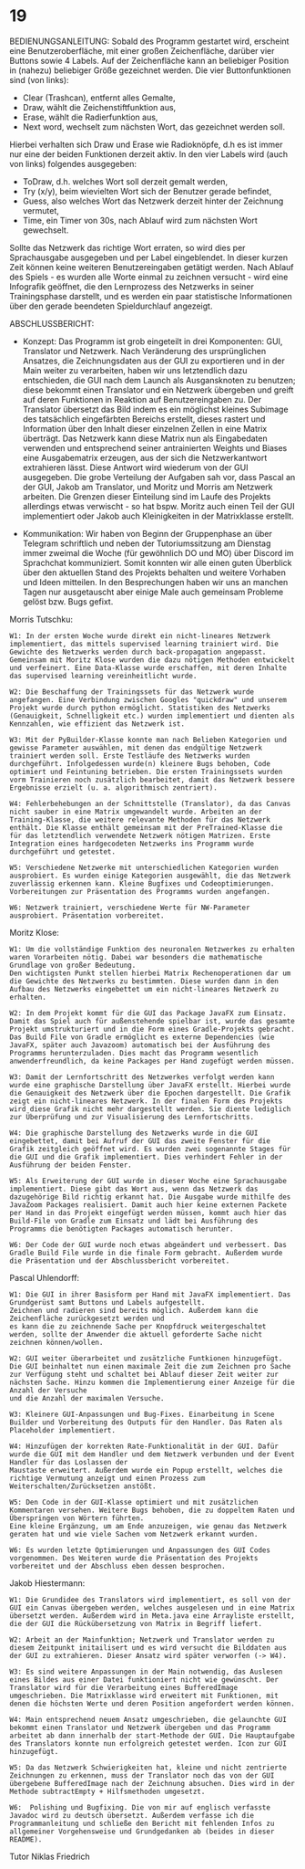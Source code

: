 # 19
BEDIENUNGSANLEITUNG:
Sobald des Programm gestartet wird, erscheint eine Benutzeroberfläche, mit einer großen Zeichenfläche, darüber vier Buttons sowie 4 Labels. Auf der Zeichenfläche kann an beliebiger Position in (nahezu) beliebiger Größe gezeichnet werden.
Die vier Buttonfunktionen sind (von links):

- Clear (Trashcan), entfernt alles Gemalte,
- Draw, wählt die Zeichenstiftfunktion aus,
- Erase, wählt die Radierfunktion aus,
- Next word, wechselt zum nächsten Wort, das gezeichnet werden soll.

Hierbei verhalten sich Draw und Erase wie Radioknöpfe, d.h es ist immer nur eine der beiden Funktionen derzeit aktiv.
In den vier Labels wird (auch von links) folgendes ausgegeben:

- ToDraw, d.h. welches Wort soll derzeit gemalt werden,
- Try (x/y), beim wievielten Wort sich der Benutzer gerade befindet,
- Guess, also welches Wort das Netzwerk derzeit hinter der Zeichnung vermutet,
- Time, ein Timer von 30s, nach Ablauf wird zum nächsten Wort gewechselt.

Sollte das Netzwerk das richtige Wort erraten, so wird dies per Sprachausgabe ausgegeben und per Label eingeblendet. In dieser kurzen Zeit können keine weiteren Benutzereingaben getätigt werden.
Nach Ablauf des Spiels - es wurden alle Worte einmal zu zeichnen versucht - wird eine Infografik geöffnet, die den Lernprozess des Netzwerks in seiner Trainingsphase darstellt, und es werden ein paar statistische Informationen über den gerade beendeten Spieldurchlauf angezeigt.

ABSCHLUSSBERICHT:
- Konzept:
	Das Programm ist grob eingeteilt in drei Komponenten: GUI, Translator und Netzwerk.
	Nach Veränderung des ursprünglichen Ansatzes, die Zeichnungsdaten aus der GUI zu exportieren und in der Main weiter zu verarbeiten, haben wir uns letztendlich dazu entschieden, die GUI nach dem Launch als Ausgansknoten zu benutzen; diese bekommt einen Translator und ein Netzwerk übergeben und greift auf deren Funktionen in Reaktion auf Benutzereingaben zu.
	Der Translator übersetzt das Bild indem es ein möglichst kleines Subimage des tatsächlich eingefärbten Bereichs erstellt, dieses rastert und Information über den Inhalt dieser einzelnen Zellen in eine Matrix überträgt.
	Das Netzwerk kann diese Matrix nun als Eingabedaten verwenden und entsprechend seiner antrainierten Weights und Biases eine Ausgabematrix erzeugen, aus der sich die Netzwerkantwort extrahieren lässt. Diese Antwort wird wiederum von der GUI ausgegeben.
	Die grobe Verteilung der Aufgaben sah vor, dass Pascal an der GUI, Jakob am Translator, und Moritz und Morris am Netzwerk arbeiten. Die Grenzen dieser Einteilung sind im Laufe des Projekts allerdings etwas verwischt - so hat bspw. Moritz auch einen Teil der GUI implementiert oder Jakob auch Kleinigkeiten in der Matrixklasse erstellt.


- Kommunikation:
	Wir haben von Beginn der Gruppenphase an über Telegram schriftlich und neben der Tutoriumssitzung am Dienstag immer zweimal die Woche (für gewöhnlich DO und MO) über Discord im Sprachchat kommuniziert. Somit konnten wir alle einen guten Überblick über den aktuellen Stand des Projekts behalten und weitere Vorhaben und Ideen mitteilen. In den Besprechungen haben wir uns an manchen Tagen nur ausgetauscht aber einige Male auch gemeinsam Probleme gelöst bzw. Bugs gefixt.



Morris Tutschku:

	W1: In der ersten Woche wurde direkt ein nicht-lineares Netzwerk implementiert, das mittels supervised learning trainiert wird. Die Gewichte des Netzwerks werden durch back-propagation angepasst. Gemeinsam mit Moritz Klose wurden die dazu nötigen Methoden entwickelt und verfeinert. Eine Data-Klasse wurde erschaffen, mit deren Inhalte das supervised learning vereinheitlicht wurde.

	W2: Die Beschaffung der Trainingssets für das Netzwerk wurde angefangen. Eine Verbindung zwischen Googles "quickdraw" und unserem Projekt wurde durch python ermöglicht. Statistiken des Netzwerks (Genauigkeit, Schnelligkeit etc.) wurden implementiert und dienten als Kennzahlen, wie effizient das Netzwerk ist.

	W3: Mit der PyBuilder-Klasse konnte man nach Belieben Kategorien und gewisse Parameter auswählen, mit denen das endgültige Netzwerk trainiert werden soll. Erste Testläufe des Netzwerks wurden durchgeführt. Infolgedessen wurde(n) kleinere Bugs behoben, Code optimiert und Feintuning betrieben. Die ersten Trainingssets wurden vorm Trainieren noch zusätzlich bearbeitet, damit das Netzwerk bessere Ergebnisse erzielt (u. a. algorithmisch zentriert).

	W4: Fehlerbehebungen an der Schnittstelle (Translator), da das Canvas nicht sauber in eine Matrix umgewandelt wurde. Arbeiten an der Training-Klasse, die weitere relevante Methoden für das Netzwerk enthält. Die Klasse enthält gemeinsam mit der PreTrained-Klasse die für das letztendlich verwendete Netzwerk nötigen Matrizen. Erste Integration eines hardgecodeten Netzwerks ins Programm wurde durchgeführt und getestet.

	W5: Verschiedene Netzwerke mit unterschiedlichen Kategorien wurden ausprobiert. Es wurden einige Kategorien ausgewählt, die das Netzwerk zuverlässig erkennen kann. Kleine Bugfixes und Codeoptimierungen. Vorbereitungen zur Präsentation des Programms wurden angefangen.

	W6: Netzwerk trainiert, verschiedene Werte für NW-Parameter ausprobiert. Präsentation vorbereitet.


Moritz Klose:

	W1: Um die vollständige Funktion des neuronalen Netzwerkes zu erhalten waren Vorarbeiten nötig. Dabei war besonders die mathematische Grundlage von großer Bedeutung.
	Den wichtigsten Punkt stellen hierbei Matrix Rechenoperationen dar um die Gewichte des Netzwerks zu bestimmten. Diese wurden dann in den Aufbau des Netzwerks eingebettet um ein nicht-lineares Netzwerk zu erhalten. 

	W2: In dem Projekt kommt für die GUI das Package JavaFX zum Einsatz. Damit das Spiel auch für außenstehende spielbar ist, wurde das gesamte Projekt umstrukturiert und in die Form eines Gradle-Projekts gebracht. Das Build File von Gradle ermöglicht es externe Dependencies (wie JavaFX, später auch Javazoom) automatisch bei der Ausführung des Programms herunterzuladen. Dies macht das Programm wesentlich anwenderfreundlich, da keine Packages per Hand zugefügt werden müssen.

	W3: Damit der Lernfortschritt des Netzwerkes verfolgt werden kann wurde eine graphische Darstellung über JavaFX erstellt. Hierbei wurde die Genauigkeit des Netzwerk über die Epochen dargestellt. Die Grafik zeigt ein nicht-lineares Netzwerk. In der finalen Form des Projekts wird diese Grafik nicht mehr dargestellt werden. Sie diente lediglich zur Überprüfung und zur Visualisierung des Lernfortschritts.
	
	W4: Die graphische Darstellung des Netzwerks wurde in die GUI eingebettet, damit bei Aufruf der GUI das zweite Fenster für die Grafik zeitgleich geöffnet wird. Es wurden zwei sogenannte Stages für die GUI und die Grafik implementiert. Dies verhindert Fehler in der Ausführung der beiden Fenster.

	W5: Als Erweiterung der GUI wurde in dieser Woche eine Sprachausgabe implementiert. Diese gibt das Wort aus, wenn das Netzwerk das dazugehörige Bild richtig erkannt hat. Die Ausgabe wurde mithilfe des JavaZoom Packages realisiert. Damit auch hier keine externen Packete per Hand in das Projekt eingefügt werden müssen, kommt auch hier das Build-File von Gradle zum Einsatz und lädt bei Ausführung des Programms die benötigten Packages automatisch herunter.

	W6: Der Code der GUI wurde noch etwas abgeändert und verbessert. Das Gradle Build File wurde in die finale Form gebracht. Außerdem wurde die Präsentation und der Abschlussbericht vorbereitet.


Pascal Uhlendorff: 

	W1: Die GUI in ihrer Basisform per Hand mit JavaFX implementiert. Das Grundgerüst samt Buttons und Labels aufgestellt. 
	Zeichnen und radieren sind bereits möglich. Außerdem kann die Zeichenfläche zurückgesetzt werden und 
	es kann die zu zeichnende Sache per Knopfdruck weitergeschaltet werden, sollte der Anwender die aktuell geforderte Sache nicht zeichnen können/wollen.
						
	W2: GUI weiter überarbeitet und zusätzliche Funtkionen hinzugefügt. Die GUI beinhaltet nun einen maximale Zeit die zum Zeichnen pro Sache 
	zur Verfügung steht und schaltet bei Ablauf dieser Zeit weiter zur nächsten Sache. Hinzu kommen die Implementierung einer Anzeige für die Anzahl der Versuche 
	und die Anzahl der maximalen Versuche. 
						
	W3: Kleinere GUI-Anpassungen und Bug-Fixes. Einarbeitung in Scene Builder und Vorbereitung des Outputs für den Handler. Das Raten als Placeholder implementiert.

	W4: Hinzufügen der korrekten Rate-Funktionalität in der GUI. Dafür wurde die GUI mit dem Handler und dem Netzwerk verbunden und der Event Handler für das Loslassen der
	Maustaste erweitert. Außerdem wurde ein Popup erstellt, welches die richtige Vermutung anzeigt und einen Prozess zum Weiterschalten/Zurücksetzen anstößt.

	W5: Den Code in der GUI-Klasse optimiert und mit zusätzlichen Kommentaren versehen. Weitere Bugs behoben, die zu doppeltem Raten und Überspringen von Wörtern führten. 
	Eine kleine Ergänzung, um am Ende anzuzeigen, wie genau das Netzwerk geraten hat und wie viele Sachen vom Netzwerk erkannt wurden.

	W6: Es wurden letzte Optimierungen und Anpassungen des GUI Codes vorgenommen. Des Weiteren wurde die Präsentation des Projekts vorbereitet und der Abschluss eben dessen besprochen.


Jakob Hiestermann:

	W1: Die Grundidee des Translators wird implementiert, es soll von der GUI ein Canvas übergeben werden, welches ausgelesen und in eine Matrix übersetzt werden. Außerdem wird in Meta.java eine Arrayliste erstellt, die der GUI die Rückübersetzung von Matrix in Begriff liefert.

	W2: Arbeit an der Mainfunktion; Netzwerk und Translator werden zu diesem Zeitpunkt initailisert und es wird versucht die Bilddaten aus der GUI zu extrahieren. Dieser Ansatz wird später verworfen (-> W4).

	W3: Es sind weitere Anpassungen in der Main notwendig, das Auslesen eines Bildes aus einer Datei funktioniert nicht wie gewünscht. Der Translator wird für die Verarbeitung eines BufferedImage umgeschrieben. Die Matrixklasse wird erweitert mit Funktionen, mit denen die höchsten Werte und deren Position angefordert werden können. 

	W4: Main entsprechend neuem Ansatz umgeschrieben, die gelaunchte GUI bekommt einen Translator und Netzwerk übergeben und das Programm arbeitet ab dann innerhalb der start-Methode der GUI. Die Hauptaufgabe des Translators konnte nun erfolgreich getestet werden. Icon zur GUI hinzugefügt.

	W5: Da das Netzwerk Schwierigkeiten hat, kleine und nicht zentrierte Zeichnungen zu erkennen, muss der Translator noch das von der GUI übergebene BufferedImage nach der Zeichnung absuchen. Dies wird in der Methode subtractEmpty + Hilfsmethoden umgesetzt.

	W6:  Polishing und Bugfixing. Die von mir auf englisch verfasste Javadoc wird zu deutsch übersetzt. Außerdem verfasse ich die Programmanleitung und schließe den Bericht mit fehlenden Infos zu allgemeiner Vorgehensweise und Grundgedanken ab (beides in dieser README).

Tutor Niklas Friedrich